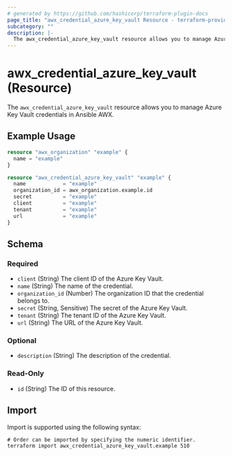 ```yaml
---
# generated by https://github.com/hashicorp/terraform-plugin-docs
page_title: "awx_credential_azure_key_vault Resource - terraform-provider-awx"
subcategory: ""
description: |-
  The awx_credential_azure_key_vault resource allows you to manage Azure Key Vault credentials in Ansible AWX.
---
```


# awx_credential_azure_key_vault (Resource)

The `awx_credential_azure_key_vault` resource allows you to manage Azure Key Vault credentials in Ansible AWX.

## Example Usage

```terraform
resource "awx_organization" "example" {
  name = "example"
}

resource "awx_credential_azure_key_vault" "example" {
  name            = "example"
  organization_id = awx_organization.example.id
  secret          = "example"
  client          = "example"
  tenant          = "example"
  url             = "example"
}
```

<!-- schema generated by tfplugindocs -->
## Schema

### Required

- `client` (String) The client ID of the Azure Key Vault.
- `name` (String) The name of the credential.
- `organization_id` (Number) The organization ID that the credential belongs to.
- `secret` (String, Sensitive) The secret of the Azure Key Vault.
- `tenant` (String) The tenant ID of the Azure Key Vault.
- `url` (String) The URL of the Azure Key Vault.

### Optional

- `description` (String) The description of the credential.

### Read-Only

- `id` (String) The ID of this resource.

## Import

Import is supported using the following syntax:

```shell
# Order can be imported by specifying the numeric identifier.
terraform import awx_credential_azure_key_vault.example 510
```
